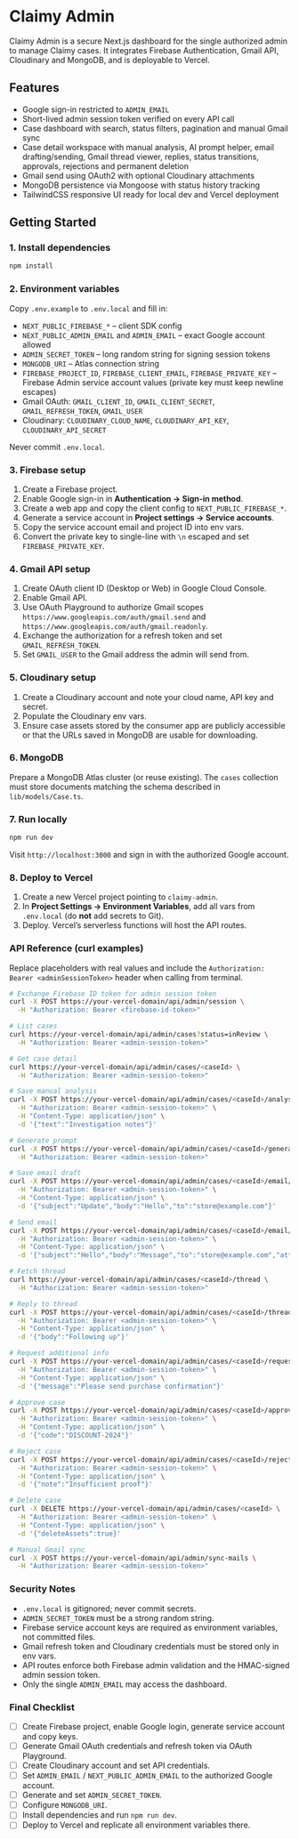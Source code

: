 # Claimy Admin

Claimy Admin is a secure Next.js dashboard for the single authorized admin to manage Claimy cases. It integrates Firebase Authentication, Gmail API, Cloudinary and MongoDB, and is deployable to Vercel.

## Features

- Google sign-in restricted to `ADMIN_EMAIL`
- Short-lived admin session token verified on every API call
- Case dashboard with search, status filters, pagination and manual Gmail sync
- Case detail workspace with manual analysis, AI prompt helper, email drafting/sending, Gmail thread viewer, replies, status transitions, approvals, rejections and permanent deletion
- Gmail send using OAuth2 with optional Cloudinary attachments
- MongoDB persistence via Mongoose with status history tracking
- TailwindCSS responsive UI ready for local dev and Vercel deployment

## Getting Started

### 1. Install dependencies

```bash
npm install
```

### 2. Environment variables

Copy `.env.example` to `.env.local` and fill in:

- `NEXT_PUBLIC_FIREBASE_*` – client SDK config
- `NEXT_PUBLIC_ADMIN_EMAIL` and `ADMIN_EMAIL` – exact Google account allowed
- `ADMIN_SECRET_TOKEN` – long random string for signing session tokens
- `MONGODB_URI` – Atlas connection string
- `FIREBASE_PROJECT_ID`, `FIREBASE_CLIENT_EMAIL`, `FIREBASE_PRIVATE_KEY` – Firebase Admin service account values (private key must keep newline escapes)
- Gmail OAuth: `GMAIL_CLIENT_ID`, `GMAIL_CLIENT_SECRET`, `GMAIL_REFRESH_TOKEN`, `GMAIL_USER`
- Cloudinary: `CLOUDINARY_CLOUD_NAME`, `CLOUDINARY_API_KEY`, `CLOUDINARY_API_SECRET`

Never commit `.env.local`.

### 3. Firebase setup

1. Create a Firebase project.
2. Enable Google sign-in in **Authentication → Sign-in method**.
3. Create a web app and copy the client config to `NEXT_PUBLIC_FIREBASE_*`.
4. Generate a service account in **Project settings → Service accounts**.
5. Copy the service account email and project ID into env vars.
6. Convert the private key to single-line with `\n` escaped and set `FIREBASE_PRIVATE_KEY`.

### 4. Gmail API setup

1. Create OAuth client ID (Desktop or Web) in Google Cloud Console.
2. Enable Gmail API.
3. Use OAuth Playground to authorize Gmail scopes `https://www.googleapis.com/auth/gmail.send` and `https://www.googleapis.com/auth/gmail.readonly`.
4. Exchange the authorization for a refresh token and set `GMAIL_REFRESH_TOKEN`.
5. Set `GMAIL_USER` to the Gmail address the admin will send from.

### 5. Cloudinary setup

1. Create a Cloudinary account and note your cloud name, API key and secret.
2. Populate the Cloudinary env vars.
3. Ensure case assets stored by the consumer app are publicly accessible or that the URLs saved in MongoDB are usable for downloading.

### 6. MongoDB

Prepare a MongoDB Atlas cluster (or reuse existing). The `cases` collection must store documents matching the schema described in `lib/models/Case.ts`.

### 7. Run locally

```bash
npm run dev
```

Visit `http://localhost:3000` and sign in with the authorized Google account.

### 8. Deploy to Vercel

1. Create a new Vercel project pointing to `claimy-admin`.
2. In **Project Settings → Environment Variables**, add all vars from `.env.local` (do **not** add secrets to Git).
3. Deploy. Vercel’s serverless functions will host the API routes.

### API Reference (curl examples)

Replace placeholders with real values and include the `Authorization: Bearer <adminSessionToken>` header when calling from terminal.

```bash
# Exchange Firebase ID token for admin session token
curl -X POST https://your-vercel-domain/api/admin/session \
  -H "Authorization: Bearer <firebase-id-token>"

# List cases
curl https://your-vercel-domain/api/admin/cases?status=inReview \
  -H "Authorization: Bearer <admin-session-token>"

# Get case detail
curl https://your-vercel-domain/api/admin/cases/<caseId> \
  -H "Authorization: Bearer <admin-session-token>"

# Save manual analysis
curl -X POST https://your-vercel-domain/api/admin/cases/<caseId>/analysis \
  -H "Authorization: Bearer <admin-session-token>" \
  -H "Content-Type: application/json" \
  -d '{"text":"Investigation notes"}'

# Generate prompt
curl -X POST https://your-vercel-domain/api/admin/cases/<caseId>/generate-prompt \
  -H "Authorization: Bearer <admin-session-token>"

# Save email draft
curl -X POST https://your-vercel-domain/api/admin/cases/<caseId>/email/draft \
  -H "Authorization: Bearer <admin-session-token>" \
  -H "Content-Type: application/json" \
  -d '{"subject":"Update","body":"Hello","to":"store@example.com"}'

# Send email
curl -X POST https://your-vercel-domain/api/admin/cases/<caseId>/email/send \
  -H "Authorization: Bearer <admin-session-token>" \
  -H "Content-Type: application/json" \
  -d '{"subject":"Hello","body":"Message","to":"store@example.com","attachProduct":true,"attachReceipt":false}'

# Fetch thread
curl https://your-vercel-domain/api/admin/cases/<caseId>/thread \
  -H "Authorization: Bearer <admin-session-token>"

# Reply to thread
curl -X POST https://your-vercel-domain/api/admin/cases/<caseId>/thread/reply \
  -H "Authorization: Bearer <admin-session-token>" \
  -H "Content-Type: application/json" \
  -d '{"body":"Following up"}'

# Request additional info
curl -X POST https://your-vercel-domain/api/admin/cases/<caseId>/request-info \
  -H "Authorization: Bearer <admin-session-token>" \
  -H "Content-Type: application/json" \
  -d '{"message":"Please send purchase confirmation"}'

# Approve case
curl -X POST https://your-vercel-domain/api/admin/cases/<caseId>/approve \
  -H "Authorization: Bearer <admin-session-token>" \
  -H "Content-Type: application/json" \
  -d '{"code":"DISCOUNT-2024"}'

# Reject case
curl -X POST https://your-vercel-domain/api/admin/cases/<caseId>/reject \
  -H "Authorization: Bearer <admin-session-token>" \
  -H "Content-Type: application/json" \
  -d '{"note":"Insufficient proof"}'

# Delete case
curl -X DELETE https://your-vercel-domain/api/admin/cases/<caseId> \
  -H "Authorization: Bearer <admin-session-token>" \
  -H "Content-Type: application/json" \
  -d '{"deleteAssets":true}'

# Manual Gmail sync
curl -X POST https://your-vercel-domain/api/admin/sync-mails \
  -H "Authorization: Bearer <admin-session-token>"
```

### Security Notes

- `.env.local` is gitignored; never commit secrets.
- `ADMIN_SECRET_TOKEN` must be a strong random string.
- Firebase service account keys are required as environment variables, not committed files.
- Gmail refresh token and Cloudinary credentials must be stored only in env vars.
- API routes enforce both Firebase admin validation and the HMAC-signed admin session token.
- Only the single `ADMIN_EMAIL` may access the dashboard.

### Final Checklist

- [ ] Create Firebase project, enable Google login, generate service account and copy keys.
- [ ] Generate Gmail OAuth credentials and refresh token via OAuth Playground.
- [ ] Create Cloudinary account and set API credentials.
- [ ] Set `ADMIN_EMAIL` / `NEXT_PUBLIC_ADMIN_EMAIL` to the authorized Google account.
- [ ] Generate and set `ADMIN_SECRET_TOKEN`.
- [ ] Configure `MONGODB_URI`.
- [ ] Install dependencies and run `npm run dev`.
- [ ] Deploy to Vercel and replicate all environment variables there.
